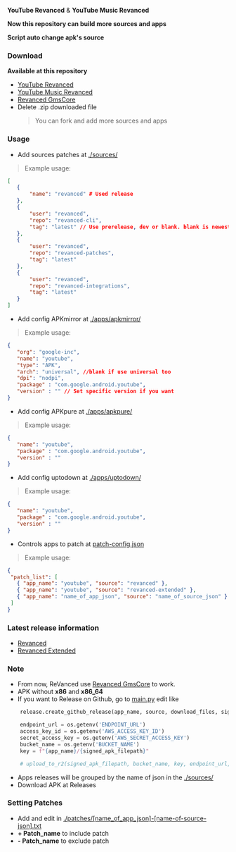 **YouTube Revanced** & **YouTube Music Revanced**

**Now this repository can build more sources and apps**

**Script auto change apk's source**

### Download
**Available at this repository**
 - [YouTube Revanced](https://pub-7889a234d4144827bef17198ae0e21ce.r2.dev/youtube%2Fyoutube-revanced-v19.16.39.apk)
 - [YouTube Music Revanced](https://pub-7889a234d4144827bef17198ae0e21ce.r2.dev/youtube-music%2Fyoutube-music-revanced-v7.03.52.apk)
 - [Revanced GmsCore](https://github.com/revanced/gmscore/releases/latest)
 - Delete .zip downloaded file
   > You can fork and add more sources and apps

### Usage 

 - Add sources patches at [./sources/](./sources)
 > Example usage:
 ```json
 [
    {
        "name": "revanced" # Used release 
    },
    {
        "user": "revanced",
        "repo": "revanced-cli",
        "tag": "latest" // Use prerelease, dev or blank. blank is newest
    },
    {
        "user": "revanced",
        "repo": "revanced-patches",
        "tag": "latest" 
    },
    {
        "user": "revanced",
        "repo": "revanced-integrations",
        "tag": "latest"
    }
]
```
 - Add config APKmirror at [./apps/apkmirror/](./apps/apkmirror/)
 > Example usage:
 ```json
 {
    "org": "google-inc",
    "name": "youtube",
    "type": "APK", 
    "arch": "universal", //blank if use universal too
    "dpi": "nodpi",
    "package" : "com.google.android.youtube",
    "version" : "" // Set specific version if you want 
}
```
- Add config APKpure at [./apps/apkpure/](./apps/apkpure/)
 > Example usage:
 ```json
{
    "name": "youtube",
    "package" : "com.google.android.youtube",
    "version" : ""
}
```
- Add config uptodown at [./apps/uptodown/](./apps/uptodown/)
 > Example usage:
 ```json
{
    "name": "youtube",
    "package" : "com.google.android.youtube",
    "version" : ""
}
```
 - Controls apps to patch at [patch-config.json](patch-config.json)
 > Example usage:
 ```json
 {
  "patch_list": [
    { "app_name": "youtube", "source": "revanced" },
    { "app_name": "youtube", "source": "revanced-extended" },
    { "app_name": "name_of_app_json", "source": "name_of_source_json" }
  ]
}
```

### Latest release information
  - [Revanced](https://github.com/revanced/revanced-patches/releases/latest)
  - [Revanced Extended](https://github.com/inotia00/revanced-patches/releases/latest)

### Note
  - From now, ReVanced use [Revanced GmsCore](https://github.com/revanced/gmscore) to work.
  - APK without **x86** and **x86_64**
  - If you want to Release on Github, go to [main.py](./src/__main__.py) edit like
```python
    release.create_github_release(app_name, source, download_files, signed_apk_filepath)

    endpoint_url = os.getenv('ENDPOINT_URL')
    access_key_id = os.getenv('AWS_ACCESS_KEY_ID')
    secret_access_key = os.getenv('AWS_SECRET_ACCESS_KEY')
    bucket_name = os.getenv('BUCKET_NAME')
    key = f"{app_name}/{signed_apk_filepath}"

    # upload_to_r2(signed_apk_filepath, bucket_name, key, endpoint_url, access_key_id, secret_access_key)
```
  - Apps releases will be grouped by the name of json in the [./sources/](./sources)
  - Download APK at Releases

### Setting Patches
 - Add and edit in [./patches/[name_of_app_json]-[name-of-source-json].txt](./patches/)  
 - **+ Patch_name** to include patch
 - **- Patch_name** to exclude patch 
